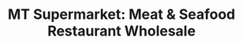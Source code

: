 ---
title: "MT Supermarket:  Meat & Seafood Restaurant Wholesale"
url: /austin/mt-supermarket-meat-and-seafood-restaurant-wholesale/
shop: trade
---